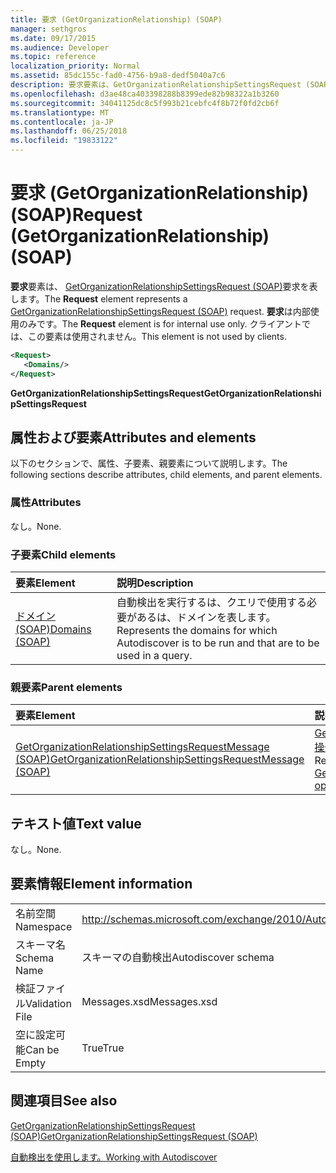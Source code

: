 ```yaml
---
title: 要求 (GetOrganizationRelationship) (SOAP)
manager: sethgros
ms.date: 09/17/2015
ms.audience: Developer
ms.topic: reference
localization_priority: Normal
ms.assetid: 85dc155c-fad0-4756-b9a8-dedf5040a7c6
description: 要求要素は、GetOrganizationRelationshipSettingsRequest (SOAP) 要求を表します。 要求は内部使用のみです。 クライアントでは、この要素は使用されません。
ms.openlocfilehash: d3ae48ca403398288b8399ede82b98322a1b3260
ms.sourcegitcommit: 34041125dc8c5f993b21cebfc4f8b72f0fd2cb6f
ms.translationtype: MT
ms.contentlocale: ja-JP
ms.lasthandoff: 06/25/2018
ms.locfileid: "19833122"
---
```

# <a name="request-getorganizationrelationship-soap"></a><span data-ttu-id="e0863-105">要求 (GetOrganizationRelationship) (SOAP)</span><span class="sxs-lookup"><span data-stu-id="e0863-105">Request (GetOrganizationRelationship) (SOAP)</span></span>

<span data-ttu-id="e0863-106">**要求**要素は、 [GetOrganizationRelationshipSettingsRequest (SOAP)](getorganizationrelationshipsettingsrequest-soap.md)要求を表します。</span><span class="sxs-lookup"><span data-stu-id="e0863-106">The **Request** element represents a [GetOrganizationRelationshipSettingsRequest (SOAP)](getorganizationrelationshipsettingsrequest-soap.md) request.</span></span> <span data-ttu-id="e0863-107">**要求**は内部使用のみです。</span><span class="sxs-lookup"><span data-stu-id="e0863-107">The **Request** element is for internal use only.</span></span> <span data-ttu-id="e0863-108">クライアントでは、この要素は使用されません。</span><span class="sxs-lookup"><span data-stu-id="e0863-108">This element is not used by clients.</span></span> 
  
```XML
<Request>
   <Domains/>
</Request>
```

 <span data-ttu-id="e0863-109">**GetOrganizationRelationshipSettingsRequest**</span><span class="sxs-lookup"><span data-stu-id="e0863-109">**GetOrganizationRelationshipSettingsRequest**</span></span>
## <a name="attributes-and-elements"></a><span data-ttu-id="e0863-110">属性および要素</span><span class="sxs-lookup"><span data-stu-id="e0863-110">Attributes and elements</span></span>

<span data-ttu-id="e0863-111">以下のセクションで、属性、子要素、親要素について説明します。</span><span class="sxs-lookup"><span data-stu-id="e0863-111">The following sections describe attributes, child elements, and parent elements.</span></span>
  
### <a name="attributes"></a><span data-ttu-id="e0863-112">属性</span><span class="sxs-lookup"><span data-stu-id="e0863-112">Attributes</span></span>

<span data-ttu-id="e0863-113">なし。</span><span class="sxs-lookup"><span data-stu-id="e0863-113">None.</span></span>
  
### <a name="child-elements"></a><span data-ttu-id="e0863-114">子要素</span><span class="sxs-lookup"><span data-stu-id="e0863-114">Child elements</span></span>

|<span data-ttu-id="e0863-115">**要素**</span><span class="sxs-lookup"><span data-stu-id="e0863-115">**Element**</span></span>|<span data-ttu-id="e0863-116">**説明**</span><span class="sxs-lookup"><span data-stu-id="e0863-116">**Description**</span></span>|
|:-----|:-----|
|[<span data-ttu-id="e0863-117">ドメイン (SOAP)</span><span class="sxs-lookup"><span data-stu-id="e0863-117">Domains (SOAP)</span></span>](domains-soap.md) <br/> |<span data-ttu-id="e0863-118">自動検出を実行するは、クエリで使用する必要があるは、ドメインを表します。</span><span class="sxs-lookup"><span data-stu-id="e0863-118">Represents the domains for which Autodiscover is to be run and that are to be used in a query.</span></span>  <br/> |
   
### <a name="parent-elements"></a><span data-ttu-id="e0863-119">親要素</span><span class="sxs-lookup"><span data-stu-id="e0863-119">Parent elements</span></span>

|<span data-ttu-id="e0863-120">**要素**</span><span class="sxs-lookup"><span data-stu-id="e0863-120">**Element**</span></span>|<span data-ttu-id="e0863-121">**説明**</span><span class="sxs-lookup"><span data-stu-id="e0863-121">**Description**</span></span>|
|:-----|:-----|
|[<span data-ttu-id="e0863-122">GetOrganizationRelationshipSettingsRequestMessage (SOAP)</span><span class="sxs-lookup"><span data-stu-id="e0863-122">GetOrganizationRelationshipSettingsRequestMessage (SOAP)</span></span>](getorganizationrelationshipsettingsrequestmessage-soap.md) <br/> |<span data-ttu-id="e0863-123">[GetOrganizationRelationshipSettings 操作 (SOAP)](getorganizationrelationshipsettings-operation-soap.md)操作要求を表します。</span><span class="sxs-lookup"><span data-stu-id="e0863-123">Represents a [GetOrganizationRelationshipSettings operation (SOAP)](getorganizationrelationshipsettings-operation-soap.md) operation request.</span></span>  <br/> |
   
## <a name="text-value"></a><span data-ttu-id="e0863-124">テキスト値</span><span class="sxs-lookup"><span data-stu-id="e0863-124">Text value</span></span>

<span data-ttu-id="e0863-125">なし。</span><span class="sxs-lookup"><span data-stu-id="e0863-125">None.</span></span>
  
## <a name="element-information"></a><span data-ttu-id="e0863-126">要素情報</span><span class="sxs-lookup"><span data-stu-id="e0863-126">Element information</span></span>

|||
|:-----|:-----|
|<span data-ttu-id="e0863-127">名前空間</span><span class="sxs-lookup"><span data-stu-id="e0863-127">Namespace</span></span>  <br/> |http://schemas.microsoft.com/exchange/2010/Autodiscover  <br/> |
|<span data-ttu-id="e0863-128">スキーマ名</span><span class="sxs-lookup"><span data-stu-id="e0863-128">Schema Name</span></span>  <br/> |<span data-ttu-id="e0863-129">スキーマの自動検出</span><span class="sxs-lookup"><span data-stu-id="e0863-129">Autodiscover schema</span></span>  <br/> |
|<span data-ttu-id="e0863-130">検証ファイル</span><span class="sxs-lookup"><span data-stu-id="e0863-130">Validation File</span></span>  <br/> |<span data-ttu-id="e0863-131">Messages.xsd</span><span class="sxs-lookup"><span data-stu-id="e0863-131">Messages.xsd</span></span>  <br/> |
|<span data-ttu-id="e0863-132">空に設定可能</span><span class="sxs-lookup"><span data-stu-id="e0863-132">Can be Empty</span></span>  <br/> |<span data-ttu-id="e0863-133">True</span><span class="sxs-lookup"><span data-stu-id="e0863-133">True</span></span>  <br/> |
   
## <a name="see-also"></a><span data-ttu-id="e0863-134">関連項目</span><span class="sxs-lookup"><span data-stu-id="e0863-134">See also</span></span>



[<span data-ttu-id="e0863-135">GetOrganizationRelationshipSettingsRequest (SOAP)</span><span class="sxs-lookup"><span data-stu-id="e0863-135">GetOrganizationRelationshipSettingsRequest (SOAP)</span></span>](getorganizationrelationshipsettingsrequest-soap.md)


[<span data-ttu-id="e0863-136">自動検出を使用します。</span><span class="sxs-lookup"><span data-stu-id="e0863-136">Working with Autodiscover</span></span>](http://msdn.microsoft.com/library/39726b67-2eb2-451b-9307-cfd0b518b55c%28Office.15%29.aspx)


